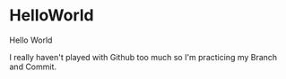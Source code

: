 HelloWorld
==========

Hello World

I really haven't played with Github too much so I'm practicing my Branch and Commit.
